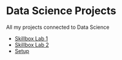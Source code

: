# Data Science Projects
 All my projects connected to Data Science
* [Skillbox Lab 1](https://github.com/as4me/Data-Science-Projects/tree/main/Skillbox%20Lab%201)
* [Skillbox Lab 2](#technologies)
* [Setup](#setup)
